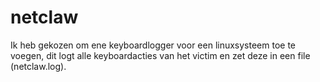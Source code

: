 # netclaw

Ik heb gekozen om ene keyboardlogger voor een linuxsysteem toe te voegen, dit logt alle
keyboardacties van het victim en zet deze in een file (netclaw.log).